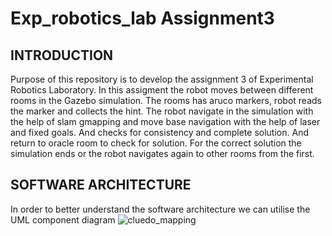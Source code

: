 # Exp_robotics_lab Assignment3
## INTRODUCTION
Purpose of this repository is to develop the assignment 3 of Experimental Robotics Laboratory. In this assigment the robot moves between different rooms in the Gazebo simulation. The rooms has aruco markers, robot reads the marker and collects the hint. The robot navigate in the simulation with the help of slam gmapping and move base navigation with the help of laser and fixed goals. And checks for consistency and complete solution. And return to oracle room to check for solution. For the correct solution the simulation ends or the robot navigates again to other rooms from the first.

## SOFTWARE ARCHITECTURE
In order to better understand the software architecture we can utilise the UML component diagram
![cluedo_mapping](https://user-images.githubusercontent.com/82164428/219997455-ae5f1b28-13f5-4b94-b0a2-33d4bc6ebafd.jpg)

